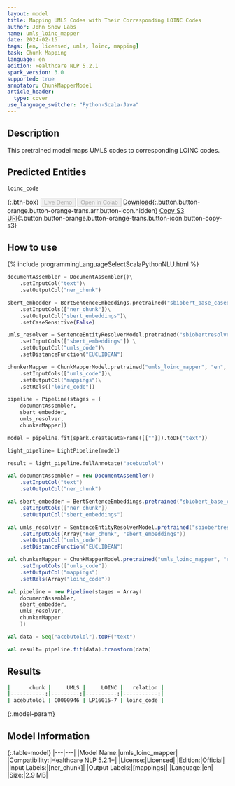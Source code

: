 ```yaml
---
layout: model
title: Mapping UMLS Codes with Their Corresponding LOINC Codes
author: John Snow Labs
name: umls_loinc_mapper
date: 2024-02-15
tags: [en, licensed, umls, loinc, mapping]
task: Chunk Mapping
language: en
edition: Healthcare NLP 5.2.1
spark_version: 3.0
supported: true
annotator: ChunkMapperModel
article_header:
  type: cover
use_language_switcher: "Python-Scala-Java"
---
```


## Description

This pretrained model maps UMLS codes to corresponding LOINC codes.

## Predicted Entities

`loinc_code`

{:.btn-box}
<button class="button button-orange" disabled>Live Demo</button>
<button class="button button-orange" disabled>Open in Colab</button>
[Download](https://s3.amazonaws.com/auxdata.johnsnowlabs.com/clinical/models/umls_loinc_mapper_en_5.2.1_3.0_1707989243756.zip){:.button.button-orange.button-orange-trans.arr.button-icon.hidden}
[Copy S3 URI](s3://auxdata.johnsnowlabs.com/clinical/models/umls_loinc_mapper_en_5.2.1_3.0_1707989243756.zip){:.button.button-orange.button-orange-trans.button-icon.button-copy-s3}

## How to use



<div class="tabs-box" markdown="1">
{% include programmingLanguageSelectScalaPythonNLU.html %}
  
```python
documentAssembler = DocumentAssembler()\
    .setInputCol("text")\
    .setOutputCol("ner_chunk")

sbert_embedder = BertSentenceEmbeddings.pretrained("sbiobert_base_cased_mli", "en", "clinical/models")\
    .setInputCols(["ner_chunk"])\
    .setOutputCol("sbert_embeddings")\
    .setCaseSensitive(False)

umls_resolver = SentenceEntityResolverModel.pretrained("sbiobertresolve_umls_clinical_drugs", "en", "clinical/models") \
    .setInputCols(["sbert_embeddings"]) \
    .setOutputCol("umls_code")\
    .setDistanceFunction("EUCLIDEAN")

chunkerMapper = ChunkMapperModel.pretrained("umls_loinc_mapper", "en", "clinical/models")\
    .setInputCols(["umls_code"])\
    .setOutputCol("mappings")\
    .setRels(["loinc_code"])

pipeline = Pipeline(stages = [
    documentAssembler,
    sbert_embedder,
    umls_resolver,
    chunkerMapper])

model = pipeline.fit(spark.createDataFrame([[""]]).toDF("text"))

light_pipeline= LightPipeline(model)

result = light_pipeline.fullAnnotate("acebutolol")
```
```scala
val documentAssembler = new DocumentAssembler()
    .setInputCol("text")
    .setOutputCol("ner_chunk")

val sbert_embedder = BertSentenceEmbeddings.pretrained("sbiobert_base_cased_mli", "en", "clinical/models")
    .setInputCols(["ner_chunk"])
    .setOutputCol("sbert_embeddings")

val umls_resolver = SentenceEntityResolverModel.pretrained("sbiobertresolve_umls_clinical_drugs","en","clinical/models")
    .setInputCols(Array("ner_chunk", "sbert_embeddings"))
    .setOutputCol("umls_code")
    .setDistanceFunction("EUCLIDEAN")

val chunkerMapper = ChunkMapperModel.pretrained("umls_loinc_mapper", "en", "clinical/models")
    .setInputCols(["umls_code"])
    .setOutputCol("mappings")
    .setRels(Array("loinc_code"))

val pipeline = new Pipeline(stages = Array(
    documentAssembler,
    sbert_embedder,
    umls_resolver,
    chunkerMapper
    ))

val data = Seq("acebutolol").toDF("text")

val result= pipeline.fit(data).transform(data)

```
</div>

## Results

```bash
|      chunk |     UMLS |     LOINC |   relation |
|-----------:|---------:|----------:|-----------:|
| acebutolol | C0000946 | LP16015-7 | loinc_code |
```

{:.model-param}
## Model Information

{:.table-model}
|---|---|
|Model Name:|umls_loinc_mapper|
|Compatibility:|Healthcare NLP 5.2.1+|
|License:|Licensed|
|Edition:|Official|
|Input Labels:|[ner_chunk]|
|Output Labels:|[mappings]|
|Language:|en|
|Size:|2.9 MB|
